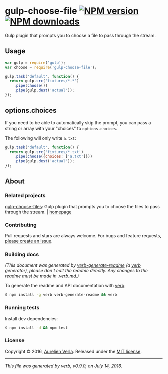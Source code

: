# gulp-choose-file [![NPM version](https://img.shields.io/npm/v/gulp-choose-file.svg?style=flat)](https://www.npmjs.com/package/gulp-choose-file) [![NPM downloads](https://img.shields.io/npm/dm/gulp-choose-file.svg?style=flat)](https://npmjs.org/package/gulp-choose-file)

Gulp plugin that prompts you to choose a file to pass through the stream.

## Usage

```js
var gulp = require('gulp');
var choose = require('gulp-choose-file');

gulp.task('default', function() {
  return gulp.src('fixtures/*.*')
    .pipe(choose())
    .pipe(gulp.dest('actual'));
});
```

## options.choices

If you need to be able to automatically skip the prompt, you can pass a string or array with your "choices" to `options.choices`.

The following will only write `a.txt`:

```js
gulp.task('default', function() {
  return gulp.src('fixtures/*.txt')
    .pipe(choose({choices: ['a.txt']}))
    .pipe(gulp.dest('actual'));
});
```

## About

### Related projects

[gulp-choose-files](https://www.npmjs.com/package/gulp-choose-files): Gulp plugin that prompts you to choose the files to pass through the stream. | [homepage](https://github.com/generate/gulp-choose-files "Gulp plugin that prompts you to choose the files to pass through the stream.")

### Contributing

Pull requests and stars are always welcome. For bugs and feature requests, [please create an issue](../../issues/new).

### Building docs

_(This document was generated by [verb-generate-readme](https://github.com/verbose/verb-generate-readme) (a [verb](https://github.com/verbose/verb) generator), please don't edit the readme directly. Any changes to the readme must be made in [.verb.md](.verb.md).)_

To generate the readme and API documentation with [verb](https://github.com/verbose/verb):

```sh
$ npm install -g verb verb-generate-readme && verb
```

### Running tests

Install dev dependencies:

```sh
$ npm install -d && npm test
```

### License

Copyright © 2016, [Aurelien Verla](https://github.com/pointnet).
Released under the [MIT license](https://github.com/pointnet/gulp-choose-file/blob/master/LICENSE).

***

_This file was generated by [verb](https://github.com/verbose/verb), v0.9.0, on July 14, 2016._